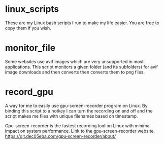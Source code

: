 # linux_scripts

These are my Linux bash scripts I run to make my life easier. You are free to copy them if you wish.

# monitor_file

Some websites use avif images which are very unsupported in most applications. This script monitors a given folder (and its subfolders) for avif image downloads and then converts then converts them to png files.

# record_gpu

A way for me to easily use gpu-screen-recorder program on Linux. By binding this script to a hotkey I can turn the recording on and off and the script makes me files with unique filenames based on timestamp.


Gpu-screen-recorder is the fastest recording tool on Linux with minimal impact on system performance.
Link to the gpu-screen-recorder website.
https://git.dec05eba.com/gpu-screen-recorder/about/
